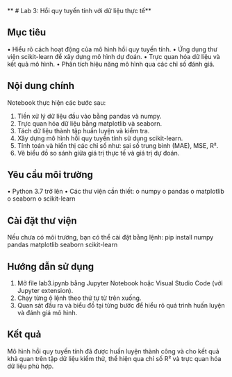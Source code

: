 ** # Lab 3: Hồi quy tuyến tính với dữ liệu thực tế**
## Mục tiêu
•	Hiểu rõ cách hoạt động của mô hình hồi quy tuyến tính.
•	Ứng dụng thư viện scikit-learn để xây dựng mô hình dự đoán.
•	Trực quan hóa dữ liệu và kết quả mô hình.
•	Phân tích hiệu năng mô hình qua các chỉ số đánh giá.
## Nội dung chính
Notebook thực hiện các bước sau:
1.	Tiền xử lý dữ liệu đầu vào bằng pandas và numpy.
2.	Trực quan hóa dữ liệu bằng matplotlib và seaborn.
3.	Tách dữ liệu thành tập huấn luyện và kiểm tra.
4.	Xây dựng mô hình hồi quy tuyến tính sử dụng scikit-learn.
5.	Tính toán và hiển thị các chỉ số như: sai số trung bình (MAE), MSE, R².
6.	Vẽ biểu đồ so sánh giữa giá trị thực tế và giá trị dự đoán.
## Yêu cầu môi trường
•	Python 3.7 trở lên
•	Các thư viện cần thiết:
o	numpy
o	pandas
o	matplotlib
o	seaborn
o	scikit-learn
## Cài đặt thư viện
Nếu chưa có môi trường, bạn có thể cài đặt bằng lệnh:
pip install numpy pandas matplotlib seaborn scikit-learn
## Hướng dẫn sử dụng
1.	Mở file lab3.ipynb bằng Jupyter Notebook hoặc Visual Studio Code (với Jupyter extension).
2.	Chạy từng ô lệnh theo thứ tự từ trên xuống.
3.	Quan sát đầu ra và biểu đồ tại từng bước để hiểu rõ quá trình huấn luyện và đánh giá mô hình.
## Kết quả
Mô hình hồi quy tuyến tính đã được huấn luyện thành công và cho kết quả khả quan trên tập dữ liệu kiểm thử, thể hiện qua chỉ số R² và trực quan hóa dữ liệu phù hợp.
